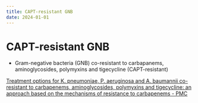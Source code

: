 ```yaml
---
title: CAPT-resistant GNB
date: 2024-01-01
---
```

# CAPT-resistant GNB

* Gram-negative bacteria (GNB) co-resistant to carbapanems, aminoglycosides, polymyxins and tigecycline (CAPT-resistant)

[Treatment options for K. pneumoniae, P. aeruginosa and A. baumannii co-resistant to carbapenems, aminoglycosides, polymyxins and tigecycline: an approach based on the mechanisms of resistance to carbapenems - PMC](https://www.ncbi.nlm.nih.gov/pmc/articles/PMC7461763/)
